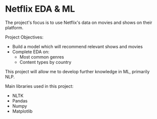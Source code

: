# Netflix EDA & ML

The project's focus is to use Netflix's data on movies and shows on their platform.

Project Objectives: 
  - Build a model which will recommend relevant shows and movies
  - Complete EDA on:
    - Most common genres
    - Content types by country
  
This project will allow me to develop further knowledge in ML, primarily NLP.

Main libraries used in this project:
  - NLTK
  - Pandas
  - Numpy
  - Matplotlib


